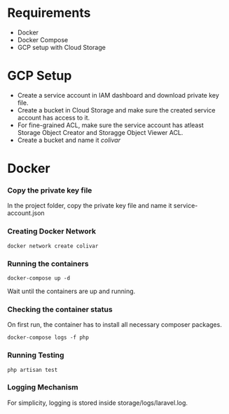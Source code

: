 # Requirements
- Docker
- Docker Compose
- GCP setup with Cloud Storage

# GCP Setup
- Create a service account in IAM dashboard and download private key file.
- Create a bucket in Cloud Storage and make sure the created service account has access to it.
- For fine-grained ACL, make sure the service account has atleast Storage Object Creator and Storagge Object Viewer ACL.
- Create a bucket and name it *colivar*

# Docker

### Copy the private key file
In the project folder, copy the private key file and name it service-account.json
### Creating Docker Network
``docker network create colivar``
### Running the containers
``docker-compose up -d``

Wait until the containers are up and running.

### Checking the container status

On first run, the container has to install all necessary composer packages. 

``docker-compose logs -f php``

### Running Testing
``php artisan test``

### Logging Mechanism
For simplicity, logging is stored inside storage/logs/laravel.log.

